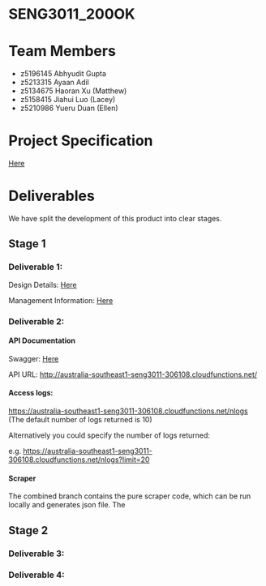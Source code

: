# SENG3011_200OK

# Team Members
- z5196145  Abhyudit Gupta
- z5213315	Ayaan Adil
- z5134675  Haoran Xu (Matthew)
- z5158415  Jiahui Luo (Lacey)
- z5210986  Yueru Duan (Ellen)

# Project Specification
[Here](https://webcms3.cse.unsw.edu.au/static/uploads/course/SENG3011/21T1/b401ddfe08b2a091388d9df9fe7bd591961cf8aa65a9c36ef5b04e2bbeda1d30/AnalyticsPlatformEpidemics_v_9_1.pdf)

# Deliverables

We have split the development of this product into clear stages. 

## Stage 1
### Deliverable 1:

Design Details: [Here](https://github.com/17Ayaan28/SENG3011_200OK/blob/184854723fe31650f0dcca3cc678483e7f1e4797/Reports/Design%20Details.pdf)

Management Information: [Here](https://github.com/17Ayaan28/SENG3011_200OK/blob/184854723fe31650f0dcca3cc678483e7f1e4797/Reports/Managment%20Information.pdf)

### Deliverable 2:

#### API Documentation

Swagger: [Here](https://app.swaggerhub.com/apis-docs/z5158415/API-200OK/1.0.0-oas3#/)

API URL: http://australia-southeast1-seng3011-306108.cloudfunctions.net/

#### Access logs: 

https://australia-southeast1-seng3011-306108.cloudfunctions.net/nlogs (The default number of logs returned is 10)

Alternatively you could specify the number of logs returned: 
 
e.g. https://australia-southeast1-seng3011-306108.cloudfunctions.net/nlogs?limit=20

#### Scraper
The combined branch contains the pure scraper code, which can be run locally and generates json file.
The 


## Stage 2
### Deliverable 3:

### Deliverable 4:


